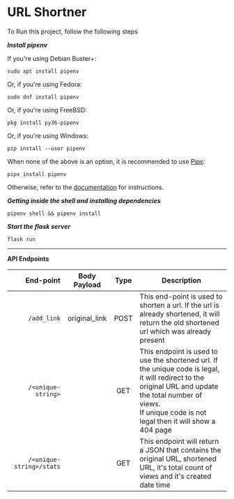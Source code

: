 # URL Shortner

To Run this project, follow the following steps  

***Install pipenv***  


If you\'re using Debian Buster+:

    sudo apt install pipenv

Or, if you\'re using Fedora:

    sudo dnf install pipenv

Or, if you\'re using FreeBSD:

    pkg install py36-pipenv

Or, if you\'re using Windows:

    pip install --user pipenv

When none of the above is an option, it is recommended to use [Pipx](https://pypi.org/p/pipx):

    pipx install pipenv

Otherwise, refer to the [documentation](https://pipenv.pypa.io/en/latest/#install-pipenv-today) for instructions.

***Getting inside the shell and installing dependencies***  

    pipenv shell && pipenv install  

***Start the flask server***

    flask run  
    
------------

**API Endpoints**

|          End-point | Body Payload |  Type   | Description                                                                                                                                                           |
| -------------:|:--------:|:-------:| --------------------------------------------------------------------------------------------------------------------------------------------------------------------- |
|     `/add_link` | original_link | POST  | This end-point is used to shorten a url. If the url is already shortened, it will return the old shortened url which was already present                                                                     |
|     `/<unique-string>` |  | GET  | This endpoint is used to use the shortened url. If the unique code is legal, it will redirect to the original URL and update the total number of views.<br/>If unique code is not legal then it will show a 404 page                                                                    |
|     `/<unique-string>/stats` |  | GET  | This endpoint will return a JSON that contains the original URL, shortened URL, it's total count of views and it's created date time
